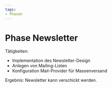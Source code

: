 ```yaml
---
tags:
- Phasen
---
```

# Phase Newsletter

Tätigkeiten:

* Implementation des Newsletter-Design
* Anlegen von Mailing-Listen
* Konfiguration Mail-Provider für Massenversand

Ergebnis: Newsletter kann verschickt werden.